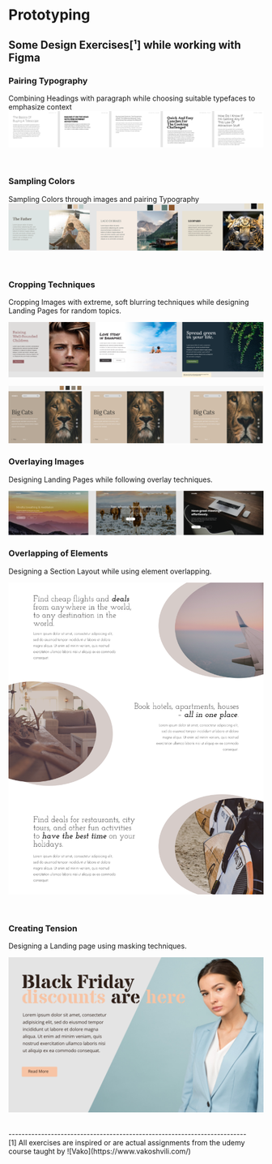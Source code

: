 # Prototyping
## Some Design Exercises[¹] while working with Figma


### Pairing Typography

Combining Headings with paragraph while choosing suitable typefaces to emphasize context  
![Setting Typo types](./screenshots/typeSetting.png)

<br/>

### Sampling Colors

Sampling Colors through images and pairing Typography
![Sampling](./screenshots/samplingColors.png)

<br/>

### Cropping Techniques

Cropping Images with extreme, soft blurring techniques while designing Landing Pages for random topics.

![cropping Images](./screenshots/cropping.png)
<br/>

![extreme Cropping](./screenshots/extremeCropping.png)
<br/>

### Overlaying Images

Designing Landing Pages while following overlay techniques.

![Overlaying](./screenshots/overlays.png)
<br/>


### Overlapping of Elements

Designing a Section Layout while using element overlapping.

![section Layout](./screenshots/sectionLayout.png)

<br/>

### Creating Tension

Designing a Landing page using masking techniques.

![Tension](./screenshots/tension.png)

<br/>
-------------------------------------------------------------------------
<br/>
[1] All exercises are inspired or are actual assignments from the udemy course taught by ![Vako](https://www.vakoshvili.com/)